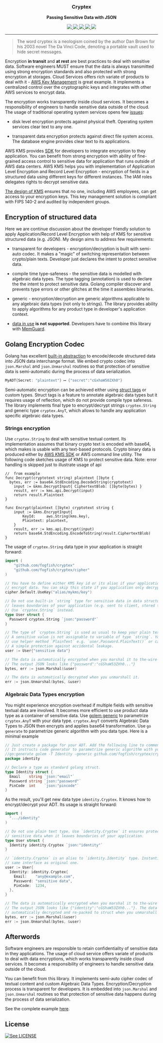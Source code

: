 <p align="center">
  <h3 align="center">Cryptex</h3>
  <p align="center"><strong>Passing Sensitive Data with JSON</strong></p>

  <p align="center">
    <!-- Documentation -->
    <a href="http://godoc.org/github.com/fogfish/cryptex">
      <img src="https://godoc.org/github.com/fogfish/cryptex?status.svg" />
    </a>
    <!-- Build Status  -->
    <a href="http://travis-ci.org/fogfish/cryptex">
      <img src="https://secure.travis-ci.org/fogfish/cryptex.svg?branch=master" />
    </a>
    <!-- GitHub -->
    <a href="http://github.com/fogfish/cryptex">
      <img src="https://img.shields.io/github/last-commit/fogfish/cryptex.svg" />
    </a>
    <!-- Coverage -->
    <a href="https://coveralls.io/github/fogfish/cryptex?branch=master">
      <img src="https://coveralls.io/repos/github/fogfish/cryptex/badge.svg?branch=master" />
    </a>
    <!-- Go Card -->
    <a href="https://goreportcard.com/report/github.com/fogfish/cryptex">
      <img src="https://goreportcard.com/badge/github.com/fogfish/cryptex" />
    </a>
  </p>
</p>

--- 

> The word cryptex is a neologism coined by the author Dan Brown for his 2003 novel The Da Vinci Code, denoting a portable vault used to hide secret messages.

Encryption **in transit** and **at rest** are best practices to deal with sensitive data. Software engineers MUST ensure that the data is always transmitted using strong encryption standards and also protected with strong encryption at storages. Cloud Services offers rich variate of products to deal with it - [AWS Key Management](https://aws.amazon.com/kms/) is great example. It implements a centralized control over the cryptographic keys and integrates with other AWS services to encrypt data.

The encryption works transparently inside cloud services. It becomes a responsibility of engineers to handle sensitive data outside of the cloud. The usage of traditional operating system services opens few [issues](https://baffle.io/encrypting-data-is-complex):

* disk level encryption protects against physical theft. Operating system services clear text to any one.

* transparent data encryption protects against direct file system access. The database engine provides clear text to its applications.

AWS KMS provides [SDK](https://docs.aws.amazon.com/sdk-for-go/api/service/kms/) for developers to integrate encryption to they application. You can benefit from strong encryption with ability of fine-grained access control to sensitive data for application that runs outside of AWS data centers. AWS KMS helps you with implementation of Application Level Encryption and Record Level Encryption - encryption of fields in a structured data using different keys for different instances. The IAM roles delegates rights to decrypt sensitive data. 

[The design of KMS](https://d0.awsstatic.com/whitepapers/KMS-Cryptographic-Details.pdf) ensures that no one, including AWS employees, can get access to your encryption keys. This key management solution is compliant with FIPS 140-2 and audited by independent groups.


## Encryption of structured data

Here we are continue discussion about the developer friendly solution to apply Application/Record Level Encryption with help of KMS for sensitive structured data (e.g. JSON). My design aims to address few requirements:

* transparent for developers - encryption/decryption is built with semi-auto codec. It makes a "magic" of switching representation between crypto/plain texts. Developer just declares the intent to protect sensitive data. 

* compile time type-safeness - the sensitive data is modelled with algebraic data types. The type tagging (annotation) is used to declare the the intent to protect sensitive data. Golang compiler discover and prevents type errors or other glitches at the time it assembles binaries.

* generic - encryption/decryption are generic algorithms applicable to any algebraic data types (not only to strings). The library provides ability to apply algorithms for any product type in developer's application context.

* [data in use](https://en.wikipedia.org/wiki/Data_in_use) **is not supported**. Developers have to combine this library with [MemGuard](https://github.com/awnumar/memguard).   


## Golang Encryption Codec

Golang has excellent [built-in abstraction](https://blog.golang.org/json-and-go) to encode/decode structured data into JSON data interchange format. We embed crypto codec into `json.Marshal` and `json.Unmarshal` routines so that protection of sensitive data is semi-automatic during the process of data serialization.

```go
MyADT{Secret: "plaintext"} ⟷ {"secret":"cGxhaW50ZXh0"}
```

Semi-automatic encryption can be achieved either using [struct tags](https://medium.com/golangspec/tags-in-golang-3e5db0b8ef3e) or custom types. Struct tags is a feature to annotate algebraic data types but it requires usage of reflection, which do not provide compile type safeness. The library implements final type to encrypt/decrypt strings `cryptex.String` and generic type `cryptex.AnyT`, which allows to handle any application specific algebraic data types.

### Strings encryption

Use `cryptex.String` to deal with sensitive textual content. Its implementation assumes that binary crypto text is encoded with base64, which makes is usable with any text-based protocols. Crypto binary data is produced either by [AWS KMS SDK](https://docs.aws.amazon.com/sdk-for-go/api/service/kms/) or AWS command line utility. The following code sketches usage of KMS to protect sensitive data. Note: error handling is skipped just to illustrate usage of api  

```golang
//  from example
func Decrypt(cryptotext string) plaintext []byte {
  bytes, err := base64.StdEncoding.DecodeString(cryptotext)
	input := &kms.DecryptInput{ CiphertextBlob: []byte(bytes) }
	result, err := kms.api.Decrypt(input)
	return result.Plaintext
}

func Encrypt(plaintext []byte) cryptotext string {
	input := &kms.EncryptInput{
		KeyId:     aws.String(kms.key),
		Plaintext: plaintext,
	}
	result, err := kms.api.Encrypt(input)
	return base64.StdEncoding.EncodeToString(result.CiphertextBlob)
}
```

The usage of `cryptex.String` data type in your application is straight forward:

```go
import (
	"github.com/fogfish/cryptex"
	"github.com/fogfish/cryptex/cipher"
)

// You have to define either KMS key id or its alias if your application needs to
// encrypt data. You can skip this state if you application only decrypts data.
cipher.Default.UseKey("alias/mykms/key")

// Do not use built-in `string` type for sensitive data in data structure, which
// leaves boundaries of your application (e.g. sent to client, stored to disk, etc).
// Use `cryptex.String` instead.
type User struct {
  Password cryptex.String `json:"password"`
}

// The type of `cryptex.String` is used as usual to keep your plain text data in memory.
// A sensitive value is not assignable to variable of type `string`. You have to either 
// use helper method `PlainText` e.g. `user.Password.PlainText()` or cast it to string.
// A simple protection against accidental leakage.
user := User{"sensitive data"}

// The data is automatically encrypted when you marshal it to the-wire format
// The output JSON looks like {"password":"cGShaW53ZXh0..."}
bytes, err := json.Marshal(&user)

// The data is automatically decrypted when you unmarshall it.
err := json.Unmarshal(bytes, &user)
```

### Algebraic Data Types encryption

You might experience encryption overhead if multiple fields with sensitive textual data are involved. It becomes more efficient to use product data type as a container of sensitive data. Use [golem generic](https://github.com/fogfish/golem/tree/master/generic) to parametrize `cryptex.AnyT` with your data type. `cryptex.AnyT` converts Algebraic Data Types to JSON then encrypts and applies base64 transformation. Use `go generate` to parametrize generic algorithm with you data type. Here is a minimal example 

```go
// Just create a package for your ADT. Add the following line to comments.
// It instructs code generator to parametrize generic algorithm with you data type.
//go:generate golem -T Identity -generic github.com/fogfish/cryptex/cryptex.go
package identity

// Declare a type as standard golang struct.
type Identity struct {
  Email    string `json:"email"`
  Password string `json:"password"`
  PinCode  int    `json:"pincode"`
}
```

As the result, you'll get new data type `identity.Cryptex`. It knows how to encrypt/decrypt your ADT. Its usage is straight forward:

```go
import (
  ".../identity"
)

// Do not use plain text type. Use `identity.Cryptex` it ensures protection of
// sensitive data when it leaves boundaries of your application.
type User struct {
  Identity identity.Cryptex `json:"identity"`
}

// `identity.Cryptex` is an alias to `identity.Identity` type. Instantiate it with
// same interface as original one.
user := User{
  Identity: identity.Cryptex{
    Email:    "any@example.com",
    Password: "sensitive data",
    PinCode:  1234,
  },
}

// The data is automatically encrypted when you marshal it to the-wire format
// The output JSON looks like {"identity":"cGShaW53ZXh0..."}. The data is
// automatically decrypted and re-packed to struct when you unmarshall it.
bytes, err := json.Marshal(&user)
err := json.Unmarshal(bytes, &user)
```

## Afterwords

Software engineers are responsible to retain confidentiality of sensitive data in they applications. The usage of cloud service offers variate of products to deal with data encryptions, which works transparently inside cloud services. It becomes a responsibility of engineers to handle sensitive data outside of the cloud.

You can benefit from this library. It implements semi-auto cipher codec of textual content and custom Algebraic Data Types. Encryption/Decryption process is transparent for developers. It is embedded into `json.Marshal` and `json.Unmarshal` routines so that protection of sensitive data happens during the process of data serialization.

See the complete example [here](example/main.go).

## License

[![See LICENSE](https://img.shields.io/github/license/fogfish/cryptex.svg?style=for-the-badge)](LICENSE)